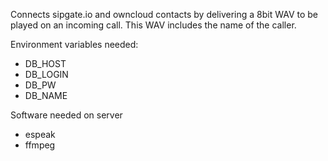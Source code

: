 Connects sipgate.io and owncloud contacts by delivering a 8bit WAV to be played on an incoming call. This WAV includes the name of the caller.

Environment variables needed:
 * DB_HOST 
 * DB_LOGIN
 * DB_PW
 * DB_NAME

Software needed on server
 * espeak
 * ffmpeg
